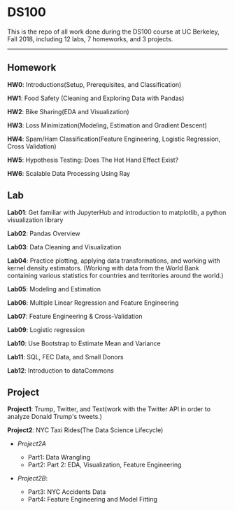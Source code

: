 # DS100
This is the repo of all work done during the DS100 course at UC Berkeley, Fall 2018, including 12 labs, 7 homeworks, and 3 projects. 

---

## Homework
**HW0**: Introductions(Setup, Prerequisites, and Classification)

**HW1**: Food Safety (Cleaning and Exploring Data with Pandas)

**HW2**: Bike Sharing(EDA and Visualization)

**HW3**: Loss Minimization(Modeling, Estimation and Gradient Descent)

**HW4**: Spam/Ham Classification(Feature Engineering, Logistic Regression, Cross Validation)

**HW5**: Hypothesis Testing: Does The Hot Hand Effect Exist?

**HW6**: Scalable Data Processing Using Ray

## Lab
**Lab01**: Get familiar with JupyterHub and introduction to matplotlib, a python visualization library

**Lab02**: Pandas Overview

**Lab03**: Data Cleaning and Visualization

**Lab04**: Practice plotting, applying data transformations, and working with kernel density estimators. (Working with data from the World Bank containing various statistics for countries and territories around the world.)

**Lab05**: Modeling and Estimation

**Lab06**: Multiple Linear Regression and Feature Engineering

**Lab07**: Feature Engineering & Cross-Validation

**Lab09**: Logistic regression

**Lab10**: Use Bootstrap to Estimate Mean and Variance

**Lab11**: SQL, FEC Data, and Small Donors

**Lab12**: Introduction to dataCommons

## Project
**Project1**: Trump, Twitter, and Text(work with the Twitter API in order to analyze Donald Trump's tweets.) 

**Project2**: NYC Taxi Rides(The Data Science Lifecycle)
- *Project2A*
  - Part1: Data Wrangling
  - Part2: Part 2: EDA, Visualization, Feature Engineering

- *Project2B*: 
  - Part3: NYC Accidents Data
  - Part4: Feature Engineering and Model Fitting
